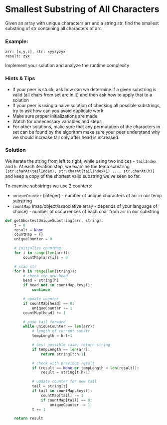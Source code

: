 # Smallest Substring of All Characters

Given an array with unique characters arr and a string str, find the smallest substring of str containing all characters of arr.
### Example:
```
arr: [x,y,z], str: xyyzyzyx
result: zyx
```
Implement your solution and analyze the runtime complexity

### Hints & Tips
* If your peer is stuck, ask how can we determine if a given substring is valid (all chars from set are in it) and then ask how to apply that to a solution
* If your peer is using a naive solution of checking all possible substrings, try to ask how can you avoid duplicate work
* Make sure proper initializations are made
* Watch for unnecessary variables and steps
* For other solutions, make sure that any permutation of the characters in set can be found by the algorithm make sure your peer understand why we should increase tail only after head is increased.

### Solution
We iterate the string from left to right, while using two indices - `tailIndex` and `h`. At each iteration step, we examine the temp substring  `[str.charAt(tailIndex), str.charAt(tailIndex+1) ..., str.charAt(h)]`  and keep a copy of the shortest valid substring we've seen so far.

To examine substrings we use 2 counters:
* `uniqueCounter` (integer) - number of unique characters of arr in our temp substring
* `countMap` (map/object/associative array - depends of your language of choice) - number of occurrences of each char from arr in our substring

```python
def getShortestUniqueSubstring(arr, string):
    t = 0
    result = None
    countMap = {}
    uniqueCounter = 0

    # initialize countMap:
    for i in range(len(arr)):
        countMap[arr[i]] = 0

    # scan str
    for h in range(len(string)):
        # check the new head
        head = string[h]
        if head not in countMap.keys():
            continue

        # update counter
        if countMap[head] == 0:
            uniqueCounter += 1
        countMap[head] += 1

        # push tail forward
        while uniqueCounter == len(arr):
            # length of current substr
            tempLength = h-t+1

            # best possible case, return string
            if tempLength == len(arr):
                return string[t:h+1]

            # check with previous result
            if (result == None or tempLength < len(result)):
                result = string[t:h+1]

            # update counter for new tail
            tail = string[t]
            if tail in countMap.keys():
                countMap[tail] -= 1
                if countMap[tail] == 0:
                    uniqueCounter -= 1
            t += 1

    return result
```
